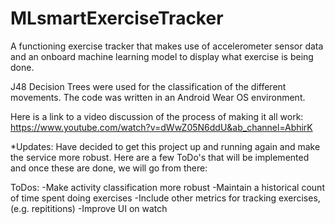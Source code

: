 # MLsmartExerciseTracker
A functioning exercise tracker that makes use of accelerometer sensor data and an onboard machine learning model to display what exercise is being done. 

J48 Decision Trees were used for the classification of the different movements. The code was written in an Android Wear OS environment. 

Here is a link to a video discussion of the process of making it all work: https://www.youtube.com/watch?v=dWwZ05N6ddU&ab_channel=AbhirK

*Updates: Have decided to get this project up and running again and make the service more robust. Here are a few ToDo's that will be implemented and once these are done, we will go from there:

ToDos:
-Make activity classification more robust
-Maintain a historical count of time spent doing exercises
-Include other metrics for tracking exercises, (e.g. repititions)
-Improve UI on watch
